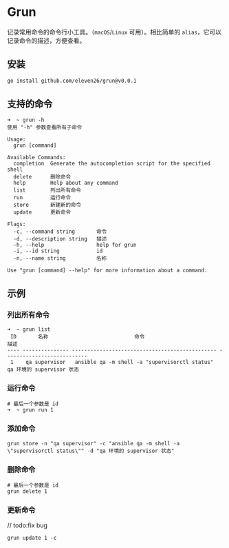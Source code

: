 # Grun

记录常用命令的命令行小工具。（`macOS`/`Linux` 可用）。相比简单的 `alias`，它可以记录命令的描述，方便查看。

## 安装

```bash
go install github.com/eleven26/grun@v0.0.1
```

## 支持的命令

```
➜  ~ grun -h
使用 "-h" 参数查看所有子命令

Usage:
  grun [command]

Available Commands:
  completion  Generate the autocompletion script for the specified shell
  delete      删除命令
  help        Help about any command
  list        列出所有命令
  run         运行命令
  store       新建新的命令
  update      更新命令

Flags:
  -c, --command string       命令
  -d, --description string   描述
  -h, --help                 help for grun
  -i, --id string            id
  -n, --name string          名称

Use "grun [command] --help" for more information about a command.
```

## 示例

### 列出所有命令

```
➜  ~ grun list
 ID       名称                            命令                                  描述
---- --------------- ----------------------------------------------- ---------------------------
 1    qa supervisor   ansible qa -m shell -a "supervisorctl status"   qa 环境的 supervisor 状态
```

### 运行命令

```
# 最后一个参数是 id
➜  ~ grun run 1
```

### 添加命令

```shell
grun store -n "qa supervisor" -c "ansible qa -m shell -a \"supervisorctl status\"" -d "qa 环境的 supervisor 状态"
```

### 删除命令

```shell
# 最后一个参数是 id
grun delete 1
```

### 更新命令

// todo:fix bug

```shell
grun update 1 -c 
```
